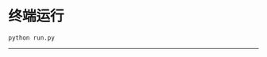 # 终端运行

```shell
python run.py
```
**************************************************************************************************************************************************************************************************************************************************************************************************************************************************************************************************************************************************************************************************************************************************************************************************************************************************************************************************************************************************************************************************************************************************************************************************************************************************************************************************************************************************************************************************************************************************************